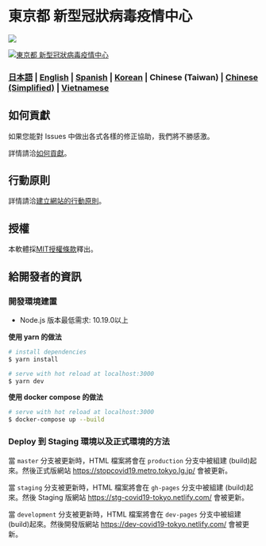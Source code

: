 # 東京都 新型冠狀病毒疫情中心

![](https://github.com/tokyo-metropolitan-gov/covid19/workflows/production%20deploy/badge.svg)

[![東京都 新型冠狀病毒疫情中心](https://stopcovid19.e-toda.jp/ogp.png)](https://stopcovid19.metro.tokyo.lg.jp/)

### [日本語](./README.md) | [English](./README_EN.md) | [Spanish](./README_ES.md) | [Korean](./README_KO.md) | Chinese (Taiwan) | [Chinese (Simplified)](./README_ZH_CN.md) | [Vietnamese](./README_VI.md)

## 如何貢獻
如果您能對 Issues 中做出各式各樣的修正協助，我們將不勝感激。

詳情請洽[如何貢獻](./.github/CONTRIBUTING_ZH_TW.md)。


## 行動原則
詳情請洽[建立網站的行動原則](./.github/CODE_OF_CONDUCT_ZH_TW.md)。

## 授權
本軟體採[MIT授權條款](./LICENSE.txt)釋出。

## 給開發者的資訊

### 開發環境建置

- Node.js 版本最低需求: 10.19.0以上

**使用 yarn 的做法**
``` bash
# install dependencies
$ yarn install

# serve with hot reload at localhost:3000
$ yarn dev
```

**使用 docker compose 的做法**
```bash
# serve with hot reload at localhost:3000
$ docker-compose up --build
```

### Deploy 到 Staging 環境以及正式環境的方法

當 `master` 分支被更新時，HTML 檔案將會在 `production` 分支中被組建 (build)起來。然後正式版網站 https://stopcovid19.metro.tokyo.lg.jp/ 會被更新。

當 `staging` 分支被更新時，HTML 檔案將會在 `gh-pages` 分支中被組建 (build)起來。然後 Staging 版網站 https://stg-covid19-tokyo.netlify.com/ 會被更新。

當 `development` 分支被更新時，HTML 檔案將會在 `dev-pages` 分支中被組建 (build)起來。然後開發版網站 https://dev-covid19-tokyo.netlify.com/ 會被更新。
